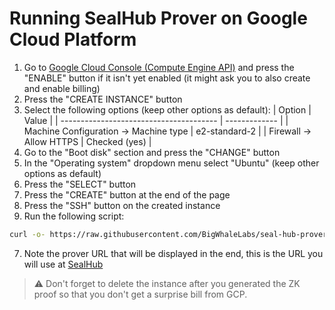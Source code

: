 # Running SealHub Prover on Google Cloud Platform

1. Go to [Google Cloud Console (Compute Engine API)](https://console.cloud.google.com/compute/instances) and press the "ENABLE" button if it isn't yet enabled (it might ask you to also create and enable billing)
2. Press the "CREATE INSTANCE" button
3. Select the following options (keep other options as default):
   | Option | Value |
   | --------------------------------------- | ------------- |
   | Machine Configuration -> Machine type | e2-standard-2 |
   | Firewall -> Allow HTTPS | Checked (yes) |
4. Go to the "Boot disk" section and press the "CHANGE" button
5. In the "Operating system" dropdown menu select "Ubuntu" (keep other options as default)
6. Press the "SELECT" button
7. Press the "CREATE" button at the end of the page
8. Press the "SSH" button on the created instance
9. Run the following script:

```bash
curl -o- https://raw.githubusercontent.com/BigWhaleLabs/seal-hub-prover/main/scripts/install.sh | bash
```

7. Note the prover URL that will be displayed in the end, this is the URL you will use at [SealHub](https://hub.sealc.red)

> ⚠️ Don't forget to delete the instance after you generated the ZK proof so that you don't get a surprise bill from GCP.
